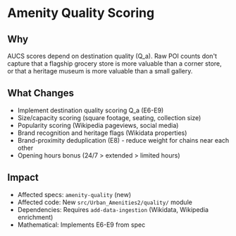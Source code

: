 # Amenity Quality Scoring

## Why

AUCS scores depend on destination quality (Q_a). Raw POI counts don't capture that a flagship grocery store is more valuable than a corner store, or that a heritage museum is more valuable than a small gallery.

## What Changes

- Implement destination quality scoring Q_a (E6-E9)
- Size/capacity scoring (square footage, seating, collection size)
- Popularity scoring (Wikipedia pageviews, social media)
- Brand recognition and heritage flags (Wikidata properties)
- Brand-proximity deduplication (E8) - reduce weight for chains near each other
- Opening hours bonus (24/7 > extended > limited hours)

## Impact

- Affected specs: `amenity-quality` (new)
- Affected code: New `src/Urban_Amenities2/quality/` module
- Dependencies: Requires `add-data-ingestion` (Wikidata, Wikipedia enrichment)
- Mathematical: Implements E6-E9 from spec

